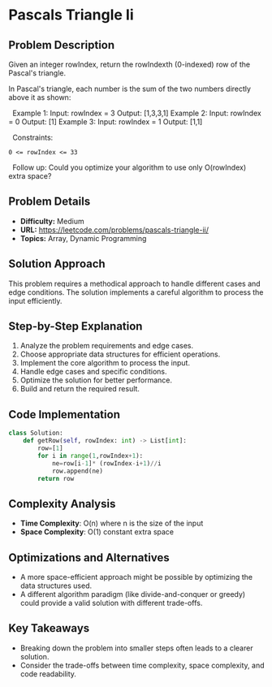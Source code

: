 # Pascals Triangle Ii

## Problem Description

Given an integer rowIndex, return the rowIndexth (0-indexed) row of the Pascal's triangle.

In Pascal's triangle, each number is the sum of the two numbers directly above it as shown:

 
Example 1:
Input: rowIndex = 3
Output: [1,3,3,1]
Example 2:
Input: rowIndex = 0
Output: [1]
Example 3:
Input: rowIndex = 1
Output: [1,1]

 
Constraints:


	0 <= rowIndex <= 33


 
Follow up: Could you optimize your algorithm to use only O(rowIndex) extra space?

## Problem Details

- **Difficulty:** Medium
- **URL:** https://leetcode.com/problems/pascals-triangle-ii/
- **Topics:** Array, Dynamic Programming

## Solution Approach

This problem requires a methodical approach to handle different cases and edge conditions. The solution implements a careful algorithm to process the input efficiently.

## Step-by-Step Explanation

1. Analyze the problem requirements and edge cases.
2. Choose appropriate data structures for efficient operations.
3. Implement the core algorithm to process the input.
4. Handle edge cases and specific conditions.
5. Optimize the solution for better performance.
6. Build and return the required result.

## Code Implementation

```python
class Solution:
    def getRow(self, rowIndex: int) -> List[int]:
        row=[1]
        for i in range(1,rowIndex+1):
            ne=row[i-1]* (rowIndex-i+1)//i
            row.append(ne)
        return row
```

## Complexity Analysis

- **Time Complexity**: O(n) where n is the size of the input
- **Space Complexity**: O(1) constant extra space

## Optimizations and Alternatives

- A more space-efficient approach might be possible by optimizing the data structures used.
- A different algorithm paradigm (like divide-and-conquer or greedy) could provide a valid solution with different trade-offs.


## Key Takeaways

- Breaking down the problem into smaller steps often leads to a clearer solution.
- Consider the trade-offs between time complexity, space complexity, and code readability.

